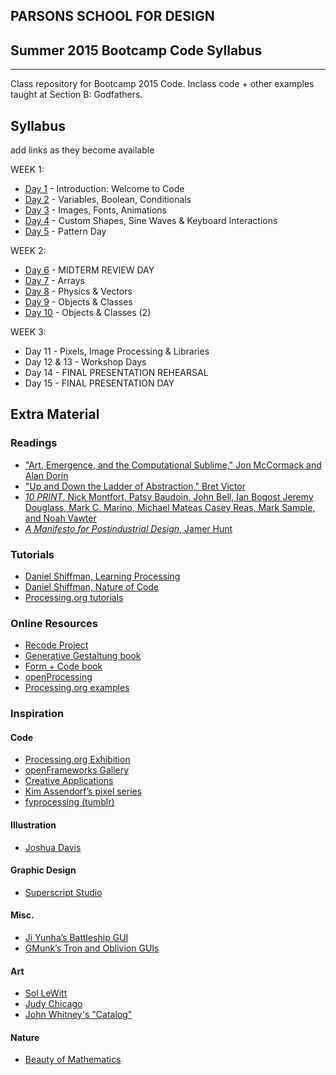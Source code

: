 ## PARSONS SCHOOL FOR DESIGN
## Summer 2015 Bootcamp Code Syllabus
-------------------------------------------------------------------

Class repository for Bootcamp 2015 Code. Inclass code + other examples taught at Section B: Godfathers.


## Syllabus

add links as they become available

WEEK 1:

* [Day 1](https://github.com/umisyam/Godfathers_BC15_code/tree/master/Day%2001) - Introduction: Welcome to Code
* [Day 2](https://github.com/umisyam/Godfathers_BC15_code/tree/master/Day%2002) - Variables, Boolean, Conditionals
* [Day 3](https://github.com/umisyam/Godfathers_BC15_code/tree/master/Day%2003) - Images, Fonts, Animations
* [Day 4](https://github.com/umisyam/Godfathers_BC15_code/tree/master/Day%2004) - Custom Shapes, Sine Waves & Keyboard Interactions
* [Day 5](https://github.com/umisyam/Godfathers_BC15_code/tree/master/Day%2005) - Pattern Day

WEEK 2:

* [Day 6](https://github.com/umisyam/Godfathers_BC15_code/tree/master/Day%2006%20-%20MIDTERM) - MIDTERM REVIEW DAY
* [Day 7](https://github.com/umisyam/Godfathers_BC15_code/tree/master/Day%2007) - Arrays
* [Day 8](https://github.com/umisyam/Godfathers_BC15_code/tree/master/Day%2008) - Physics & Vectors
* [Day 9](https://github.com/umisyam/Godfathers_BC15_code/tree/master/Day%2009) - Objects & Classes
* [Day 10](https://github.com/umisyam/Godfathers_BC15_code/tree/master/Day%2010) - Objects & Classes (2)

WEEK 3:

* Day 11 - Pixels, Image Processing & Libraries
* Day 12 & 13 - Workshop Days
* Day 14 - FINAL PRESENTATION REHEARSAL
* Day 15 - FINAL PRESENTATION DAY


## Extra Material
### Readings
* ["Art, Emergence, and the Computational Sublime," Jon McCormack and Alan Dorin](http://www.csse.monash.edu.au/~jonmc/research/Papers/art-2it.pdf?q=emergence)
* ["Up and Down the Ladder of Abstraction," Bret Victor](http://worrydream.com/LadderOfAbstraction/)
* [*10 PRINT*, Nick Montfort, Patsy Baudoin, John Bell, Ian Bogost
Jeremy Douglass, Mark C. Marino, Michael Mateas
Casey Reas, Mark Sample, and Noah Vawter](http://10print.org/)
* [*A Manifesto for Postindustrial Design*, Jamer Hunt](http://dcrit.sva.edu/view/readingroom/a-manifesto-for-postindustrial-design/)

### Tutorials
* [Daniel Shiffman, Learning Processing](http://www.learningprocessing.com)
* [Daniel Shiffman, Nature of Code](http://natureofcode.com/book)
* [Processing.org tutorials](http://processing.org/tutorials)

### Online Resources
* [Recode Project](http://recodeproject.com)
* [Generative Gestaltung book](http://www.generative-gestaltung.de/code)
* [Form + Code book](http://formandcode.com/code-examples)
* [openProcessing](http://openprocessing.org)
* [Processing.org examples](http://processing.org/examples/)

### Inspiration
#### Code
* [Processing.org Exhibition](http://processing.org/exhibition)
* [openFrameworks Gallery](http://openframeworks.cc/gallery)
* [Creative Applications](http://www.creativeapplications.net)
* [Kim Assendorf’s pixel series](http://kimasendorf.com/)
* [fyprocessing (tumblr)](http://fyprocessing.tumblr.com)

#### Illustration
* [Joshua Davis](http://www.joshuadavis.com)

#### Graphic Design
* [Superscript Studio](http://www.super-script.com/v2/fr/super/page/projets/design-graphique/nuits-sonores-2013108)

#### Misc.
* [Ji Yunha’s Battleship GUI](http://jiyunha.com/Battleship)
* [GMunk’s Tron and Oblivion GUIs](http://work.gmunk.com/)

#### Art
* [Sol LeWitt](http://en.wikipedia.org/wiki/Sol_LeWitt)
* [Judy Chicago](http://www.judychicago.com/gallery.php?name=Minimal+Works+Gallery)
* [John Whitney's "Catalog"](https://www.youtube.com/watch?v=TbV7loKp69s)

#### Nature
* [Beauty of Mathematics](https://vimeo.com/77330591)